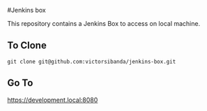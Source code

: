 #Jenkins box

This repository contains a Jenkins Box to access on local machine.

## To Clone

`git clone git@github.com:victorsibanda/jenkins-box.git`


## Go To
https://development.local:8080

